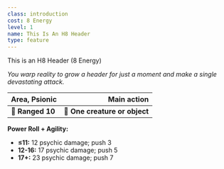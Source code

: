 ```yaml
---
class: introduction
cost: 8 Energy
level: 1
name: This Is An H8 Header
type: feature
---
```


This is an H8 Header (8 Energy)

*You warp reality to grow a header for just a moment and make a single devastating attack.*

| Area, Psionic    |                   Main action |
| :--------------- | ----------------------------: |
| **📏 Ranged 10** | **🎯 One creature or object** |

**Power Roll + Agility:**

- **≤11:** 12 psychic damage; push 3
- **12-16:** 17 psychic damage; push 5
- **17+:** 23 psychic damage; push 7
